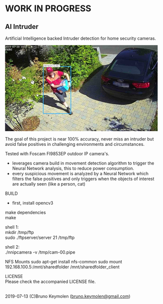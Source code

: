 # WORK IN PROGRESS

## AI Intruder

Artificial Intelligence backed Intruder detection for home security cameras.
   
<img src="doc/alarm.img.1.jpg" width="500">
    
  
The goal of this project is near 100% accuracy, never miss an intruder but avoid false positives in challenging environments and circumstances. 
  
Tested with Foscam FI9853EP outdoor IP camera's.
  
- leverages camera build in movement detection algorithm to trigger the Neural Network analysis, this to reduce power consumption.
- every suspicious movement is analyzed by a Neural Network which filters the false positives and only triggers when the objects of interest are actually seen (like a person, cat)
  
  
  
BUILD
- first, install opencv3
  

make dependencies<br>
make
  
shell 1:<br>
mkdir /tmp/ftp<br>
sudo ./ftpserver/server 21 /tmp/ftp<br>
  
shell 2:<br>
./nnipcamera -v /tmp/cam-00.pipe<br>
  
  
NFS Mounts
sudo apt-get install nfs-common
sudo mount 192.168.100.5:/mnt/sharedfolder /mnt/sharedfolder_client
  
  
LICENSE<br>
Please check the accompanied LICENSE file.<br><br>

2019-07-13 (C)Bruno Keymolen (bruno.keymolen@gmail.com)
